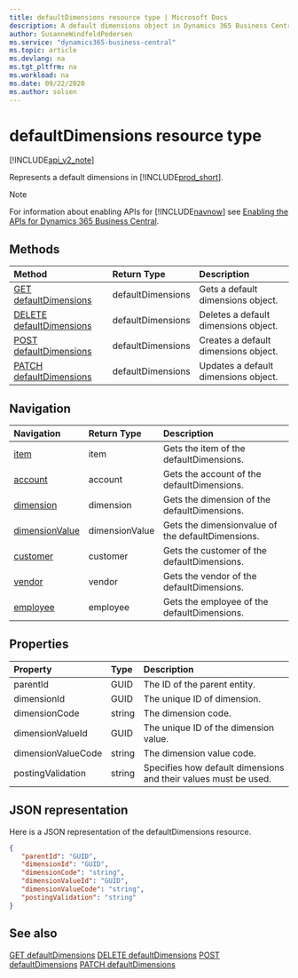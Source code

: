 ```yaml
---
title: defaultDimensions resource type | Microsoft Docs
description: A default dimensions object in Dynamics 365 Business Central.
author: SusanneWindfeldPedersen
ms.service: "dynamics365-business-central"
ms.topic: article
ms.devlang: na
ms.tgt_pltfrm: na
ms.workload: na
ms.date: 09/22/2020
ms.author: solsen
---
```


# defaultDimensions resource type

[!INCLUDE[api_v2_note](../../../includes/api_v2_note.md)]

Represents a default dimensions in [!INCLUDE[prod_short](../../../includes/prod_short.md)].

> [!NOTE]  
> For information about enabling APIs for [!INCLUDE[navnow](../../includes/navnow_md.md)] see [Enabling the APIs for Dynamics 365 Business Central](../enabling-apis-for-dynamics-nav.md).

## Methods
| Method | Return Type|Description |
|:--------------------|:-----------|:-------------------------|
|[GET defaultDimensions](../api/dynamics_defaultDimension_get.md)|defaultDimensions|Gets a default dimensions object.|
|[DELETE defaultDimensions](../api/dynamics_defaultDimension_delete.md)|defaultDimensions|Deletes a default dimensions object.|
|[POST defaultDimensions](../api/dynamics_defaultDimension_create.md)|defaultDimensions|Creates a default dimensions object.|
|[PATCH defaultDimensions](../api/dynamics_defaultDimension_update.md)|defaultDimensions|Updates a default dimensions object.|

## Navigation

| Navigation |Return Type| Description |    
|:----------|:----------|:-----------------|
|[item](dynamics_item.md)|item |Gets the item of the defaultDimensions.|
|[account](dynamics_account.md)|account |Gets the account of the defaultDimensions.|
|[dimension](dynamics_dimension.md)|dimension |Gets the dimension of the defaultDimensions.|
|[dimensionValue](dynamics_dimensionvalue.md)|dimensionValue |Gets the dimensionvalue of the defaultDimensions.|
|[customer](dynamics_customer.md)|customer |Gets the customer of the defaultDimensions.|
|[vendor](dynamics_vendor.md)|vendor |Gets the vendor of the defaultDimensions.|
|[employee](dynamics_employee.md)|employee |Gets the employee of the defaultDimensions.|


## Properties

| Property           | Type   |Description     |
|:-------------------|:-------|:---------------|
|parentId|GUID|The ID of the parent entity. |
|dimensionId|GUID|The unique ID of dimension.|
|dimensionCode|string|The dimension code.|
|dimensionValueId|GUID|The unique ID of the dimension value.|
|dimensionValueCode|string|The dimension value code.  |
|postingValidation|string|Specifies how default dimensions and their values must be used.|


## JSON representation

Here is a JSON representation of the defaultDimensions resource.


```json
{
   "parentId": "GUID",
   "dimensionId": "GUID",
   "dimensionCode": "string",
   "dimensionValueId": "GUID",
   "dimensionValueCode": "string",
   "postingValidation": "string"
}
```
## See also

[GET defaultDimensions](../api/dynamics_defaultDimension_Get.md)
[DELETE defaultDimensions](../api/dynamics_defaultDimension_Delete.md)
[POST defaultDimensions](../api/dynamics_defaultDimension_Create.md)
[PATCH defaultDimensions](../api/dynamics_defaultDimension_Update.md)

